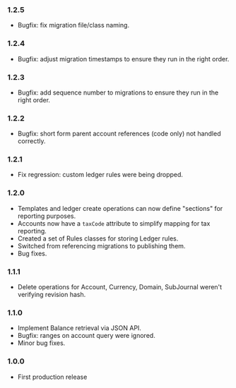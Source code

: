 ### 1.2.5

- Bugfix: fix migration file/class naming.

### 1.2.4

- Bugfix: adjust migration timestamps to ensure they run in the right order.

### 1.2.3

- Bugfix: add sequence number to migrations to ensure they run in the right order.

### 1.2.2

- Bugfix: short form parent account references (code only) not handled correctly.

### 1.2.1

- Fix regression: custom ledger rules were being dropped.

### 1.2.0

- Templates and ledger create operations can now define "sections" for reporting purposes.
- Accounts now have a `taxCode` attribute to simplify mapping for tax reporting.
- Created a set of Rules classes for storing Ledger rules.
- Switched from referencing migrations to publishing them.
- Bug fixes.

### 1.1.1

- Delete operations for Account, Currency, Domain, SubJournal weren't verifying revision hash.

### 1.1.0

- Implement Balance retrieval via JSON API.
- Bugfix: ranges on account query were ignored.
- Minor bug fixes.

### 1.0.0
- First production release
 
